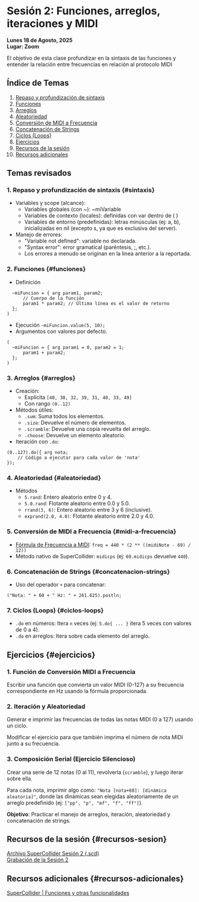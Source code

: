 # Sesión 2: Funciones, arreglos, iteraciones y MIDI
__Lunes 18 de Agosto, 2025__  
__Lugar: Zoom__

El objetivo de esta clase profundizar en la sintaxis de las funciones y entender la relación entre frecuencias en relación al protocolo MIDI  

## Índice de Temas
1. [Repaso y profundización de sintaxis](#sintaxis)
2. [Funciones](#funciones)
3. [Arreglos](#arreglos)
4. [Aleatoriedad](#aleatoriedad)
5. [Conversión de MIDI a Frecuencia](#midi-a-frecuencia)
6. [Concatenación de Strings](#concatenacion-strings)
7. [Ciclos (Loops)](#ciclos-loops)
8. [Ejercicios](#ejercicios)
9. [Recursos de la sesión](#recursos-sesion)
10. [Recursos adicionales](#recursos-adicionales)

## Temas revisados 

### 1. Repaso y profundización de sintaxis {#sintaxis}
- Variables y scope (alcance):
    - Variables globales (con ~): ~miVariable
    - Variables de contexto (locales): definidas con var dentro de ( )
    - Variables de entorno (predefinidas): letras minúsculas (ej: a, b), inicializadas en nil (excepto s, ya que es exclusiva del server).
- Manejo de errores:
    - "Variable not defined": variable no declarada.
    - "Syntax error": error gramatical (paréntesis, ;, etc.).
    - Los errores a menudo se originan en la línea anterior a la reportada.

### 2. Funciones {#funciones}
- Definición
```
  ~miFuncion = { arg param1, param2; 
      // Cuerpo de la función
      param1 * param2; // Última línea es el valor de retorno
  };
)
``` 
- Ejecución `~miFuncion.value(5, 10);`
- Argumentos con valores por defecto.
``` 
(
  ~miFuncion = { arg param1 = 0, param2 = 1; 
      param1 + param2;
  };
)
``` 

### 3. Arreglos {#arreglos}
- Creación:
    - Explícita `[40, 30, 32, 39, 31, 40, 33, 49]`
    - Con rango `(0..12)`
- Métodos útiles:
    - `.sum`: Suma todos los elementos.
    - `.size`: Devuelve el número de elementos.
    - `.scramble`: Devuelve una copia revuelta del arreglo.
    - `.choose`: Devuelve un elemento aleatorio.
- Iteración con `.do`:
``` sclang
(0..127).do({ arg nota; 
    // Código a ejecutar para cada valor de 'nota'
}); 
```

### 4. Aleatoriedad {#aleatoriedad}
- Métodos 
    - `5.rand`: Entero aleatorio entre 0 y 4.
    - `5.0.rand`: Flotante aleatorio entre 0.0 y 5.0.
    - `rrand(3, 6)`: Entero aleatorio entre 3 y 6 (inclusive).
    - `exprand(2.0, 4.0)`: Flotante aleatorio entre 2.0 y 4.0.

### 5. Conversión de MIDI a Frecuencia {#midi-a-frecuencia}
- <a href="https://newt.phys.unsw.edu.au/jw/notes.html" target="_blank">Fórmula de Frecuencia a MIDI</a>: `freq = 440 * (2 ** ((midiNote - 69) / 12))`
- Método nativo de SuperCollider: `midicps` (ej: `69.midicps` devuelve `440`).

### 6. Concatenación de Strings {#concatenacion-strings}
- Uso del operador `+` para concatenar:
```
("Nota: " + 60 + " Hz: " + 261.625).postln;
```
### 7. Ciclos (Loops) {#ciclos-loops}
- `.do` en números: Itera `n` veces (ej: `5.do{ ... }` itera 5 veces con valores de 0 a 4).
- `.do` en arreglos: Itera sobre cada elemento del arreglo.

## Ejercicios {#ejercicios}
### 1.  Función de Conversión MIDI a Frecuencia
Escribir una función que convierta un valor MIDI (0-127) a su frecuencia correspondiente en Hz usando la fórmula proporcionada.

### 2. Iteración y Aleatoriedad
Generar e imprimir las frecuencias de todas las notas MIDI (0 a 127) usando un ciclo.

Modificar el ejercicio para que también imprima el número de nota MIDI junto a su frecuencia.

### 3. Composición Serial (Ejercicio Silencioso)
Crear una serie de 12 notas (0 al 11), revolverla (`scramble`), y luego iterar sobre ella.

Para cada nota, imprimir algo como: `"Nota [nota+60]: [dinámica aleatoria]"`, donde las dinámicas sean elegidas aleatoriamente de un arreglo predefinido (ej: `["pp", "p", "mf", "f", "ff"]`).

**Objetivo**: Practicar el manejo de arreglos, iteración, aleatoriedad y concatenación de strings.


## Recursos de la sesión {#recursos-sesion}

[Archivo SuperCollider Sesión 2 (.scd)](../assets/scd/sesion02.scd)  
<a href="https://www.youtube.com/watch?v=8ESSVsGFGxA&list=PL7lm0VTw8-QE7YSEg_A0puKEIanOK_7wh&index=2&ab_channel=HugoSol%C3%ADs" target="_blank">Grabación de la Sesión 2</a>  

## Recursos adicionales {#recursos-adicionales}
<a href="https://doc.sccode.org/Tutorials/Getting-Started/04-Functions-and-Other-Functionality.html" target="_blank">SuperCollider | Funciones y otras funcionalidades</a>

